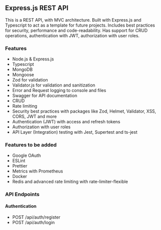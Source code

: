 ## Express.js REST API

This is a REST API, with MVC architecture.
Built with Express.js and Typescript to act as a template for future projects.
Includes best practices for security, performance and code-readability. Has support for CRUD operations, authentication
with JWT, authorization with user roles.

### Features

- Node.js & Express.js
- Typescript
- MongoDB
- Mongoose
- Zod for validation
- Validator.js for validation and sanitization
- Error and Request logging to console and files
- Swagger for API documentation
- CRUD
- Rate limiting
- Security best practices with packages like Zod, Helmet, Validator, XSS, CORS, JWT and more
- Authentication (JWT) with access and refresh tokens
- Authorization with user roles
- API Layer (Integration) testing with Jest, Supertest and ts-jest

### Features to be added

- Google OAuth
- ESLint
- Prettier
- Metrics with Prometheus
- Docker
- Redis and advanced rate limiting with rate-limiter-flexible

### API Endpoints

#### Authentication

- POST /api/auth/register
- POST /api/auth/login

